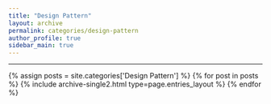 ```yaml
---
title: "Design Pattern"
layout: archive
permalink: categories/design-pattern
author_profile: true
sidebar_main: true
---
```


<!-- 공백이 포함되어 있는 카테고리 이름의 경우 site.categories['a b c'] 이런식으로! -->

***

{% assign posts = site.categories['Design Pattern'] %}
{% for post in posts %} {% include archive-single2.html type=page.entries_layout %} {% endfor %}